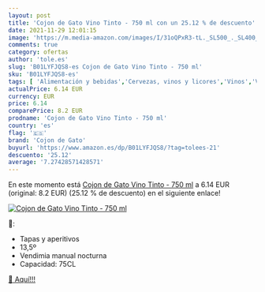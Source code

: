 ```yaml
---
layout: post
title: 'Cojon de Gato Vino Tinto - 750 ml con un 25.12 % de descuento'
date: 2021-11-29 12:01:15
image: 'https://m.media-amazon.com/images/I/31oQPxR3-tL._SL500_._SL400_.jpg'
comments: true
category: ofertas
author: 'tole.es'
slug: 'B01LYFJQS8-es Cojon de Gato Vino Tinto - 750 ml'
sku: 'B01LYFJQS8-es'
tags: [ 'Alimentación y bebidas','Cervezas, vinos y licores','Vinos','Vinos tintos','cojon de gato','tinto','vino', ]
actualPrice: 6.14 EUR
currency: EUR
price: 6.14
comparePrice: 8.2 EUR
prodname: 'Cojon de Gato Vino Tinto - 750 ml'
country: 'es'
flag: '🇪🇸'
brand: 'Cojon de Gato'
buyurl: 'https://www.amazon.es/dp/B01LYFJQS8/?tag=tolees-21'
descuento: '25.12'
average: '7.27428571428571'
---
```


En este momento está [Cojon de Gato Vino Tinto - 750 ml](https://www.amazon.es/dp/B01LYFJQS8/?tag=tolees-21) a 6.14 EUR (original: 8.2 EUR) (25.12 %  de descuento) en el siguiente enlace!

[![Cojon de Gato Vino Tinto - 750 ml](https://m.media-amazon.com/images/I/31oQPxR3-tL._SL500_._SL400_.jpg)](https://www.amazon.es/dp/B01LYFJQS8/?tag=tolees-21)

🔎:

- Tapas y aperitivos
- 13,5º
- Vendimia manual nocturna
- Capacidad: 75CL

[🛒 Aquí!!!](https://www.amazon.es/dp/B01LYFJQS8/?tag=tolees-21)
